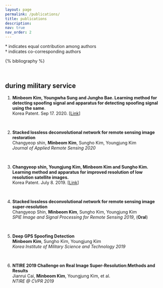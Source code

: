 ```yaml
---
layout: page
permalink: /publications/
title: publications
description: 
nav: true
nav_order: 2
---
```


<p>* indicates equal contribution among authors <br>
† indicates co-corresponding authors</p>


<!-- _pages/publications.md -->
<div class="publications">

{% bibliography %}

</div>

<br>

## during military service

1. __Minbeom Kim, Youngwha Sung and Jungho Bae. Learning method for detecting spoofing signal and apparatus for detecting spoofing signal using the same__. <br/> Korea Patent. Sep 17. 2020. [[Link](http://link.kipris.or.kr/link/main/sharePage_KR.jsp?reg_key=gaXejDaQeuOtyJld32oYgA==&APPLNO=1020200143646)]

<br>

2. __Stacked lossless deconvolutional network for remote sensing image restoration__ <br/> 
   Changyeop shin, __Minbeom Kim__, Sungho Kim, Youngjung Kim<br/> 
   <em>Journal of Applied Remote Sensing 2020</em> 

<br>

3. __Changyeop shin, Youngjung Kim, Minbeom Kim and Sungho Kim. Learning method and apparatus for improved resolution of low resolution satellite images.__ <br/> Korea Patent. July 8. 2019. [[Link](http://link.kipris.or.kr/link/main/sharePage_KR.jsp?reg_key=gaXejDaQeuOtyJld32oYgA==&APPLNO=1020190130179)]

<br>

4. __Stacked lossless deconvolutional network for remote sensing image super-resolution__ <br/> 
   Changyeop Shin, __Minbeom Kim__, Sungho Kim, Youngjung Kim<br/>
   <em>SPIE Image and Signal Processing for Remote Sensing 2019</em>, (**Oral**) 

<br>

5. __Deep GPS Spoofing Detection__ <br/> 
   __Minbeom Kim__, Sungho Kim, Youngjung Kim<br/>
   <em>Korea Institute of Military Science and Technology 2019</em> 

<br>

6. __NTIRE 2019 Challenge on Real Image Super-Resolution:Methods and Results__ <br/> 
   Jianrui Cai, __Minbeom Kim__, Youngjung Kim, et al.<br/>
   <em>NTIRE @ CVPR 2019</em>

<br>
<br>
<br>
<br>
